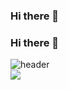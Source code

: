 ### Hi there 👋

<!--
**Sangmin-Jeon/Sangmin-Jeon** is a ✨ _special_ ✨ repository because its `README.md` (this file) appears on your GitHub profile.

Here are some ideas to get you started:

- 🔭 I’m currently working on ...
- 🌱 I’m currently learning ...
- 👯 I’m looking to collaborate on ...
- 🤔 I’m looking for help with ...
- 💬 Ask me about ...
- 📫 How to reach me: ...
- 😄 Pronouns: ...
- ⚡ Fun fact: ...
-->
### Hi there 👋

![header](https://capsule-render.vercel.app/api?type=waving&color=8977AD&section=header&text=Sangmin's%20github&fontColor=ffffff)   
<img src="https://img.shields.io/badge/-iOS-%23000000?logo=Apple&logoColor=white"/>
